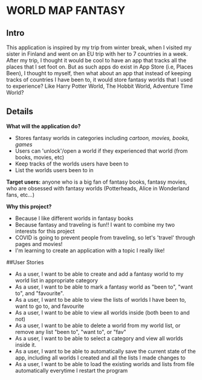 # WORLD MAP FANTASY

## Intro

This application is inspired by my trip from winter break, when I visited my 
sister in Finland and went on an EU trip with her to 7 countries in a week. After my trip,
I thought it would be cool to have an app that tracks all the places that I set foot on.
But as such apps do exist in App Store (i.e, Places Been), I thought to myself, then what about an 
app that instead of keeping tracks of countries I have been to, it would store fantasy worlds that I
used to experience? Like Harry Potter World, The Hobbit World, Adventure Time World?

## Details

**What will the application do?**
- Stores fantasy worlds in categories including *cartoon, movies, books, games*
- Users can 'unlock'/open a world if they experienced that world (from books, movies, etc)
- Keep tracks of the worlds users have been to
- List the worlds users been to in 

**Target users:** anyone who is a big fan of fantasy books, fantasy movies, who are obsessed with 
fantasy worlds (Potterheads, Alice in Wonderland fans, etc...)

**Why this project?**
- Because I like different worlds in fantasy books
- Because fantasy and traveling is fun!! I want to combine my two interests for this project
- COVID is going to prevent people from traveling, so let's 'travel' through pages and movies!
- I'm learning to create an application with a topic I really like!

##User Stories
- As a user, I want to be able to create and add a fantasy world to my world list in appropriate category
- As a user, I want to be able to mark a fantasy world as "been to", "want to", and "favourite".
- As a user, I want to be able to view the lists of worlds I have been to, want to go to, and favourite 
- As a user, I want to be able to view all worlds inside (both been to and not) 
- As a user, I want to be able to delete a world from my world list, or remove any list "been to", "want to", or "fav"
- As a user, I want to be able to select a category and view all worlds inside it. 
- As a user, I want to be able to automatically save the current state of the app, including all worlds I created and
all the lists I made changes to
- As a user, I want to be able to load the existing worlds and lists from file automatically everytime I restart
the program
